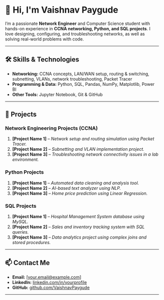 # 👋 Hi, I'm Vaishnav Paygude  

I’m a passionate **Network Engineer** and Computer Science student with hands-on experience in **CCNA networking, Python, and SQL projects**. I love designing, configuring, and troubleshooting networks, as well as solving real-world problems with code.  

---

## 🛠 Skills & Technologies  

- **Networking:** CCNA concepts, LAN/WAN setup, routing & switching, subnetting, VLANs, network troubleshooting, Packet Tracer  
- **Programming & Data:** Python, SQL, Pandas, NumPy, Matplotlib, Power BI  
- **Other Tools:** Jupyter Notebook, Git & GitHub  

---

## 📂 Projects  

### **Network Engineering Projects (CCNA)**  
1. **[Project Name 1]** – *Network setup and routing simulation using Packet Tracer.*  
2. **[Project Name 2]** – *Subnetting and VLAN implementation project.*  
3. **[Project Name 3]** – *Troubleshooting network connectivity issues in a lab environment.*  

### **Python Projects**  
1. **[Project Name 1]** – *Automated data cleaning and analysis tool.*  
2. **[Project Name 2]** – *AI-based text analyzer using NLP.*  
3. **[Project Name 3]** – *Home price prediction using Linear Regression.*  

### **SQL Projects**  
1. **[Project Name 1]** – *Hospital Management System database using MySQL.*  
2. **[Project Name 2]** – *Sales and inventory tracking system with SQL queries.*  
3. **[Project Name 3]** – *Data analytics project using complex joins and stored procedures.*  

---

## 📫 Contact Me  

- **Email:** [your.email@example.com]  
- **LinkedIn:** [linkedin.com/in/yourprofile](https://linkedin.com)  
- **GitHub:** [github.com/VaishnavPaygude](https://github.com/VaishnavPaygude)  

---
